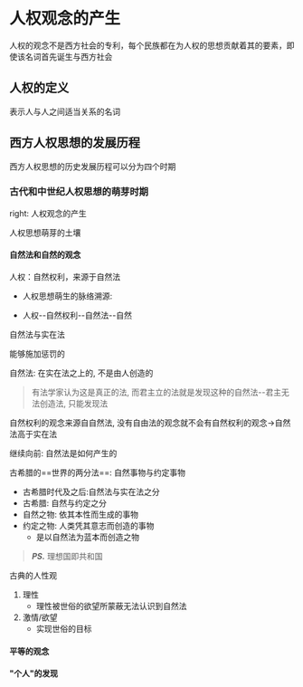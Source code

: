 # 人权观念的产生

人权的观念不是西方社会的专利，每个民族都在为人权的思想贡献着其的要素，即使该名词首先诞生与西方社会

## 人权的定义

表示人与人之间适当关系的名词

## 西方人权思想的发展历程

西方人权思想的历史发展历程可以分为四个时期

### 古代和中世纪人权思想的萌芽时期

right: 人权观念的产生

人权思想萌芽的土壤

#### 自然法和自然的观念

人权：自然权利，来源于自然法

- 人权思想萌生的脉络溯源:

- 人权--自然权利--自然法--自然

自然法与实在法

能够施加惩罚的

自然法: 在实在法之上的, 不是由人创造的

> 有法学家认为这是真正的法, 而君主立的法就是发现这种的自然法--君主无法创造法, 只能发现法

自然权利的观念来源自自然法, 没有自由法的观念就不会有自然权利的观念→自然法高于实在法

继续向前: 自然法是如何产生的

古希腊的==世界的两分法==: 自然事物与约定事物

- 古希腊时代及之后:自然法与实在法之分
- 古希腊: 自然与约定之分
- 自然之物: 依其本性而生成的事物
- 约定之物: 人类凭其意志而创造的事物
  - 是以自然法为蓝本而创造之物

> ***PS.*** 理想国即共和国

古典的人性观
1. 理性
   - 理性被世俗的欲望所蒙蔽无法认识到自然法
2. 激情/欲望
   - 实现世俗的目标

#### 平等的观念

#### "个人"的发现